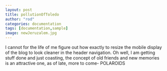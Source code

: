 ```yaml
---
layout: post
title: pollutionOfToledo
author: "rod"
categories: documentation
tags: [documentation,sample]
image: newJeruzalem.jpg
---
```


I cannot for the life of me figure out how exactly to resize the mobile display of the blog to look cleaner in the header navigation. Oh well, I am getting stuff done and just coasting, the concept of old friends and new memories is an attractive one, as of late, more to come- POLAROIDS